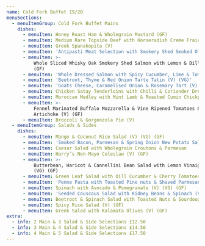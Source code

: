 ```yaml
---
name: Cold Fork Buffet 19/20
menuSections:
  - menuItemGroup: Cold Fork Buffet Mains
    dishes:
      - menuItem: Honey Roast Ham & Wholegrain Mustard (GF)
      - menuItem: Medium Rare Topside Beef with Horseradish Creme Fraiche (GF)
      - menuItem: Greek Spanakopita (V)
      - menuItem: 'Antipasti Meat Selection with Smokery Shed Smoked Olives '
      - menuItem: >-
          Whole Sliced Whisky Oak Smokery Shed Salmon with Lemon & Dill Yoghurt
          (GF)
      - menuItem: 'Whole Dressed Salmon with Spicy Cucumber, Lime & Tomato Relish (GF)'
      - menuItem: 'Beetroot, Thyme & Red Onion Tarte Tatin (V) (VG)'
      - menuItem: 'Goats Cheese, Caramelised Onion & Rosemary Tart (V)'
      - menuItem: Chicken Satay Tenderloins with Chilli & Coriander Dressing (GF)
      - menuItem: Moroccan Medley with Mint Lamb & Roasted Cumin Chickpeas (GF)
      - menuItem: >-
          Fennel Marinated Buffalo Mozzarella & Vine Ripened Tomatoes &
          Artichoke (V) (GF)
      - menuItem: Broccoli & Gorgonzola Pie (V)
  - menuItemGroup: Salads & Sides
    dishes:
      - menuItem: Mango & Coconut Rice Salad (V) (VG) (GF)
      - menuItem: 'Smoked Bacon, Parmesan & Spring Onion New Potato Salad (GF)'
      - menuItem: Caesar Salad with Wholegrain Croutons & Parmesan
      - menuItem: Harry’s Non-Mayo Coleslaw (V) (GF)
      - menuItem: >-
          Butterbean, Haricot & Cannellini Bean Salad with Lemon Vinaigrette (V)
          (VG) (GF)
      - menuItem: Green Leaf Salad with Dill Cucumber & Cherry Tomatoes (V) (VG) (GF)
      - menuItem: 'Penne Pasta with Toasted Pine nuts & Shaved Parmesan '
      - menuItem: Spinach with Avocado & Pomegranate (V) (VG) (GF)
      - menuItem: 'Seeded Couscous Salad with Kidney Beans & Spinach (V) '
      - menuItem: Beetroot & Spinach Salad with Toasted Nuts & Sourdough Croutons (V)
      - menuItem: Spicy Rice Salad (V) (GF)
      - menuItem: Greek Salad with Kalamata Olives (V) (GF)
extra:
  - info: 2 Main & 3 Salad & Side Selections £12.50
  - info: 3 Main & 4 Salad & Side Selections £14.50
  - info: 4 Main & 5 Salad & Side Selections £17.50
---
```

